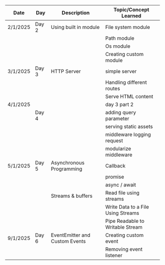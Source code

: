 | Date     | Day   | Description                    | Topic/Concept Learned              |
| -------- | ----- | ------------------------------ | ---------------------------------- |
| 2/1/2025 | Day 2 | Using built in module          | File system module                 |
|          |       |                                | Path module                        |
|          |       |                                | Os module                          |
|          |       |                                | Creating custom module             |
| 3/1/2025 | Day 3 | HTTP Server                    | simple server                      |
|          |       |                                | Handling different routes          |
|          |       |                                | Serve HTML content                 |
| 4/1/2025 |       |                                | day 3 part 2                       |
|          | Day 4 |                                | adding query parameter             |
|          |       |                                | serving static assets              |
|          |       |                                | middleware logging request         |
|          |       |                                | modularize middleware              |
| 5/1/2025 | Day 5 | Asynchronous Programming       | Callback                           |
|          |       |                                | promise                            |
|          |       |                                | async / await                      |
|          |       | Streams & buffers              | Read file using streams            |
|          |       |                                | Write Data to a File Using Streams |
|          |       |                                | Pipe Readable to Writable Stream   |
| 9/1/2025 | Day 6 | EventEmitter and Custom Events | Creating custom event              |
|          |       |                                | Removing event listener            |

